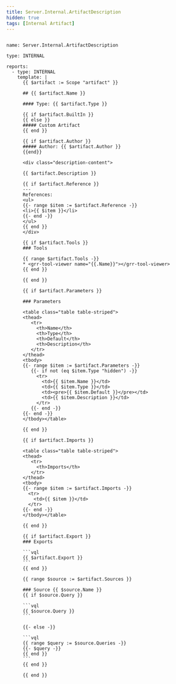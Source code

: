 ```yaml
---
title: Server.Internal.ArtifactDescription
hidden: true
tags: [Internal Artifact]
---
```




<pre><code class="language-yaml">
name: Server.Internal.ArtifactDescription

type: INTERNAL

reports:
  - type: INTERNAL
    template: |
      {{ $artifact := Scope "artifact" }}

      ## {{ $artifact.Name }}

      #### Type: {{ $artifact.Type }}

      {{ if $artifact.BuiltIn }}
      {{ else }}
      ##### Custom Artifact
      {{ end }}

      {{ if $artifact.Author }}
      ##### Author: {{ $artifact.Author }}
      {{end}}

      &lt;div class="description-content"&gt;

      {{ $artifact.Description }}

      {{ if $artifact.Reference }}
      ---
      References:
      &lt;ul&gt;
      {{- range $item := $artifact.Reference -}}
      &lt;li&gt;{{ $item }}&lt;/li&gt;
      {{- end -}}
      &lt;/ul&gt;
      {{ end }}
      &lt;/div&gt;

      {{ if $artifact.Tools }}
      ### Tools

      {{ range $artifact.Tools -}}
      * &lt;grr-tool-viewer name="{{.Name}}"&gt;&lt;/grr-tool-viewer&gt;
      {{ end }}

      {{ end }}

      {{ if $artifact.Parameters }}

      ### Parameters

      &lt;table class="table table-striped"&gt;
      &lt;thead&gt;
         &lt;tr&gt;
           &lt;th&gt;Name&lt;/th&gt;
           &lt;th&gt;Type&lt;/th&gt;
           &lt;th&gt;Default&lt;/th&gt;
           &lt;th&gt;Description&lt;/th&gt;
         &lt;/tr&gt;
      &lt;/thead&gt;
      &lt;tbody&gt;
      {{- range $item := $artifact.Parameters -}}
         {{- if not (eq $item.Type "hidden") -}}
           &lt;tr&gt;
             &lt;td&gt;{{ $item.Name }}&lt;/td&gt;
             &lt;td&gt;{{ $item.Type }}&lt;/td&gt;
             &lt;td&gt;&lt;pre&gt;{{ $item.Default }}&lt;/pre&gt;&lt;/td&gt;
             &lt;td&gt;{{ $item.Description }}&lt;/td&gt;
           &lt;/tr&gt;
         {{- end -}}
      {{- end -}}
      &lt;/tbody&gt;&lt;/table&gt;

      {{ end }}

      {{ if $artifact.Imports }}

      &lt;table class="table table-striped"&gt;
      &lt;thead&gt;
         &lt;tr&gt;
           &lt;th&gt;Imports&lt;/th&gt;
         &lt;/tr&gt;
      &lt;/thead&gt;
      &lt;tbody&gt;
      {{- range $item := $artifact.Imports -}}
        &lt;tr&gt;
          &lt;td&gt;{{ $item }}&lt;/td&gt;
        &lt;/tr&gt;
      {{- end -}}
      &lt;/tbody&gt;&lt;/table&gt;

      {{ end }}

      {{ if $artifact.Export }}
      ### Exports

      ```vql
      {{ $artifact.Export }}
      ```
      {{ end }}

      {{ range $source := $artifact.Sources }}

      ### Source {{ $source.Name }}
      {{ if $source.Query }}

      ```vql
      {{ $source.Query }}
      ```

      {{- else -}}

      ```vql
      {{ range $query := $source.Queries -}}
      {{- $query -}}
      {{ end }}
      ```
      {{ end }}

      {{ end }}

</code></pre>

